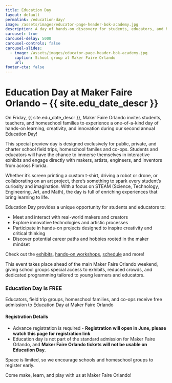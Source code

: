 ```yaml
---
title: Education Day
layout: default
permalink: /education-day/
image: /assets/images/educator-page-header-bok-academy.jpg
description: A day of hands-on discovery for students, educators, and homeschoolers!
carousel: true
carousel-delay: 5000
carousel-controls: false
carousel-slides:
  - image: /assets/images/educator-page-header-bok-academy.jpg
    caption: School group at Maker Faire Orlando
    url:
footer-cta: false
---
```


# Education Day at Maker Faire Orlando – {{ site.edu_date_descr }}

On Friday, {{ site.edu_date_descr }}, Maker Faire Orlando invites students, teachers, and homeschool families to experience a one-of-a-kind day of hands-on learning, creativity, and innovation during our second annual Education Day!

This special preview day is designed exclusively for public, private, and charter school field trips, homeschool familes and co-ops. Students and educators will have the chance to immerse themselves in interactive exhibits and engage directly with makers, artists, engineers, and inventors from across Florida.

Whether it’s screen printing a custom t-shirt, driving a robot or drone, or collaborating on an art project, there’s something to spark every student’s curiosity and imagination. With a focus on STEAM (Science, Technology, Engineering, Art, and Math), the day is full of enriching experiences that bring learning to life.

Education Day provides a unique opportunity for students and educators to:
* Meet and interact with real-world makers and creators
* Explore innovative technologies and artistic processes
* Participate in hands-on projects designed to inspire creativity and critical thinking
* Discover potential career paths and hobbies rooted in the maker mindset

Check out the [exhibits](/makers), [hands-on workshops](/makers?category=hands-on-workshop), [schedule](/schedule) and more!

This event takes place ahead of the main Maker Faire Orlando weekend, giving school groups special access to exhibits, reduced crowds, and dedicated programming tailored to young learners and educators.

### Education Day is FREE
Educators, field trip groups, homeschool families, and co-ops receive free admission to Education Day at Maker Faire Orlando

#### Registration Details
* Advance registration is required - **Registration will open in June, please watch this page for registration link**
* Education day is not part of the standard admission for Maker Faire Orlando, and **Maker Faire Orlando tickets will not be usable on Education Day**.


Space is limited, so we encourage schools and homeschool groups to register early. 

Come make, learn, and play with us at Maker Faire Orlando!

